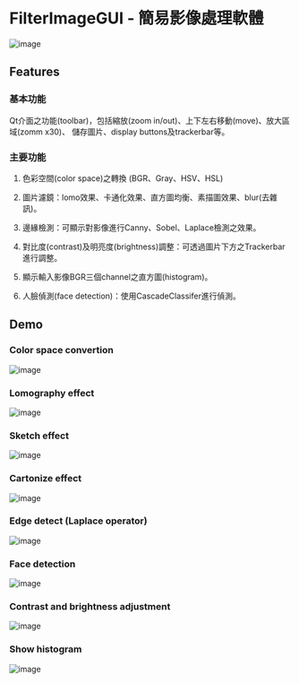 ﻿# FilterImageGUI - 簡易影像處理軟體
 
![image](https://github.com/sfwang20/FilterImageGUI/blob/master/demo/features.png)

## Features

### 基本功能
 Qt介面之功能(toolbar)，包括縮放(zoom in/out)、上下左右移動(move)、放大區域(zomm x30)、
 儲存圖片、display buttons及trackerbar等。
 
### 主要功能
1. 色彩空間(color space)之轉換 (BGR、Gray、HSV、HSL)

2. 圖片濾鏡：lomo效果、卡通化效果、直方圖均衡、素描圖效果、blur(去雜訊)。

3. 邊緣檢測：可顯示對影像進行Canny、Sobel、Laplace檢測之效果。

4. 對比度(contrast)及明亮度(brightness)調整：可透過圖片下方之Trackerbar進行調整。

5. 顯示輸入影像BGR三個channel之直方圖(histogram)。

6. 人臉偵測(face detection)：使用CascadeClassifer進行偵測。


## Demo
### Color space convertion
![image](https://github.com/sfwang20/FilterImageGUI/blob/master/demo/color_space.png)

### Lomography effect
![image](https://github.com/sfwang20/FilterImageGUI/blob/master/demo/lomo.png)

### Sketch effect
![image](https://github.com/sfwang20/FilterImageGUI/blob/master/demo/sketch.png)

### Cartonize effect
![image](https://github.com/sfwang20/FilterImageGUI/blob/master/demo/cartonize.png)

### Edge detect (Laplace operator)
![image](https://github.com/sfwang20/FilterImageGUI/blob/master/demo/laplacian.png)

### Face detection
![image](https://github.com/sfwang20/FilterImageGUI/blob/master/demo/faceDetect.png)

### Contrast and brightness adjustment
![image](https://github.com/sfwang20/FilterImageGUI/blob/master/demo/contrast.png)

### Show histogram
![image](https://github.com/sfwang20/FilterImageGUI/blob/master/demo/histo.png)



